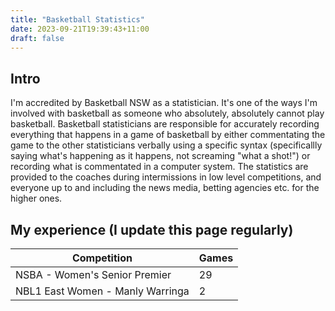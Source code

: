 ```yaml
---
title: "Basketball Statistics"
date: 2023-09-21T19:39:43+11:00
draft: false
---
```


## Intro

I'm accredited by Basketball NSW as a statistician. It's one of the ways I'm involved with basketball as someone who absolutely, absolutely cannot play basketball. Basketball statisticians are responsible for accurately recording everything that happens in a game of basketball by either commentating the game to the other statisticians verbally using a specific syntax (specificallly saying what's happening as it happens, not screaming "what a shot!") or recording what is commentated in a computer system. The statistics are provided to the coaches during intermissions in low level competitions, and everyone up to and including the news media, betting agencies etc. for the higher ones.

## My experience (I update this page regularly)

| Competition | Games |
|-------------|-------|
| NSBA - Women's Senior Premier | 29 |
| NBL1 East Women - Manly Warringa | 2 |


